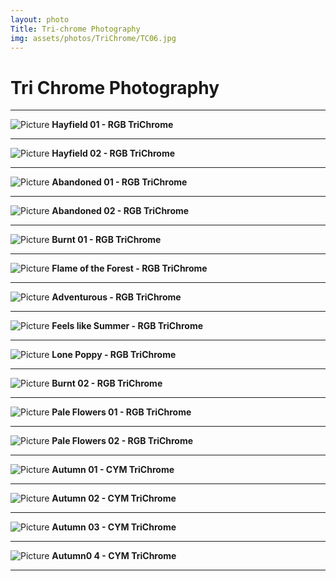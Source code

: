 ```yaml
---
layout: photo
Title: Tri-chrome Photography
img: assets/photos/TriChrome/TC06.jpg
---
```


# Tri Chrome Photography

---

![Picture](/assets/photos/TriChrome/TC01.jpg)
 **Hayfield 01 - RGB TriChrome**

---

![Picture](/assets/photos/TriChrome/TC02.jpg)
 **Hayfield 02 - RGB TriChrome**

---

![Picture](/assets/photos/TriChrome/TC03.jpg)
 **Abandoned 01 - RGB TriChrome**

---

![Picture](/assets/photos/TriChrome/TC05.jpg)
 **Abandoned 02 - RGB TriChrome**

---

![Picture](/assets/photos/TriChrome/TC04.jpg)
 **Burnt 01 - RGB TriChrome**

---

![Picture](/assets/photos/TriChrome/TC06.jpg)
 **Flame of the Forest - RGB TriChrome**

---

![Picture](/assets/photos/TriChrome/TC07.jpg)
 **Adventurous - RGB TriChrome**

---

![Picture](/assets/photos/TriChrome/TC08.jpg)
 **Feels like Summer - RGB TriChrome**

---

![Picture](/assets/photos/TriChrome/TC09.jpg)
 **Lone Poppy - RGB TriChrome**

---

![Picture](/assets/photos/TriChrome/TC10.jpg)
 **Burnt 02 - RGB TriChrome**

---

![Picture](/assets/photos/TriChrome/TC11.jpg)
 **Pale Flowers 01 - RGB TriChrome**

---

![Picture](/assets/photos/TriChrome/TC12.jpg)
 **Pale Flowers 02 - RGB TriChrome**

---

![Picture](/assets/photos/TriChrome/TC13.jpg)
 **Autumn 01 - CYM TriChrome**

---

![Picture](/assets/photos/TriChrome/TC14.jpg)
 **Autumn 02 - CYM TriChrome**

---

![Picture](/assets/photos/TriChrome/TC15.jpg)
 **Autumn 03 - CYM TriChrome**

---
![Picture](/assets/photos/TriChrome/TC16.jpg)
 **Autumn0 4 - CYM TriChrome**

---
